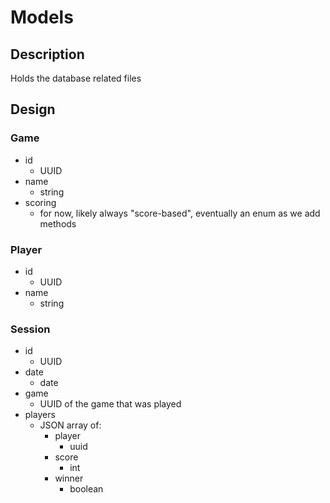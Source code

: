 # Models

## Description
Holds the database related files 

## Design
### Game
* id
    * UUID
* name
    * string
* scoring
    * for now, likely always "score-based", eventually an enum as we add methods
    
### Player
* id 
    * UUID
* name
    * string
    
### Session
* id
    * UUID
* date
    * date
* game
    * UUID of the game that was played
* players
    * JSON array of:
        * player 
            * uuid
        * score
            * int
        * winner
            * boolean
